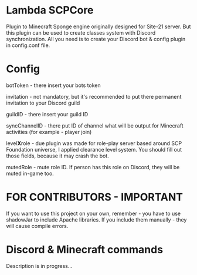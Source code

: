 # Lambda SCPCore
Plugin to Minecraft Sponge engine originally designed for Site-21 server. But this plugin can be used to create classes system with Discord synchronization. All you need is to create your Discord bot & config plugin in config.conf file.

# Config
botToken - there insert your bots token

invitation - not mandatory, but it's recommended to put there permanent invitation to your Discord guild

guildID - there insert your guild ID

syncChannelID - there put ID of channel what will be output for Minecraft activities (for example - player join)

level**X**role - due plugin was made for role-play server based around SCP Foundation universe, I applied clearance level system. You should fill out those fields, because it may crash the bot.

mutedRole - mute role ID. If person has this role on Discord, they will be muted in-game too.

# FOR CONTRIBUTORS - IMPORTANT
If you want to use this project on your own, remember - you have to use shadowJar to include Apache libraries. If you include them manually - they will cause compile errors.

# Discord & Minecraft commands
Description is in progress...
